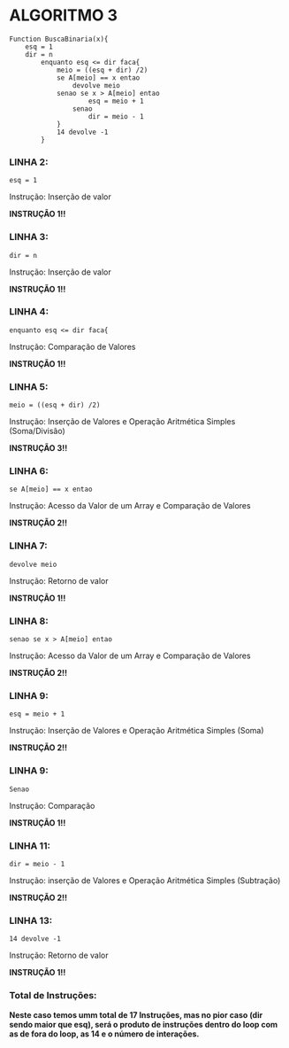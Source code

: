 # ALGORITMO 3

```http
Function BuscaBinaria(x){
    esq = 1 
    dir = n
        enquanto esq <= dir faca{
            meio = ((esq + dir) /2) 
            se A[meio] == x entao 
                devolve meio 
            senao se x > A[meio] entao 
                    esq = meio + 1 
                senao 
                    dir = meio - 1 
            }
            14 devolve -1
        }
```

### LINHA 2:
```http
esq = 1
```
Instrução: Inserção de valor

**INSTRUÇÃO 1!!**

### LINHA 3:
```http
dir = n
```
Instrução: Inserção de valor

**INSTRUÇÃO 1!!**

### LINHA 4:
```http
enquanto esq <= dir faca{
```
Instrução: Comparação de Valores

**INSTRUÇÃO 1!!**

### LINHA 5:
```http
meio = ((esq + dir) /2)
```
Instrução: Inserção de Valores e Operação Aritmética Simples (Soma/Divisão)

**INSTRUÇÃO 3!!**

### LINHA 6:
```http
se A[meio] == x entao
```
Instrução: Acesso da Valor de um Array e Comparação de Valores

**INSTRUÇÃO 2!!**

### LINHA 7:
```http
devolve meio
```
Instrução: Retorno de valor

**INSTRUÇÃO 1!!**

### LINHA 8:
```http
senao se x > A[meio] entao
```
Instrução: Acesso da Valor de um Array e Comparação de Valores

**INSTRUÇÃO 2!!**

### LINHA 9:
```http
esq = meio + 1
```
Instrução: Inserção de Valores e Operação Aritmética Simples (Soma)

**INSTRUÇÃO 2!!**

### LINHA 9:
```http
Senao
```
Instrução: Comparação

**INSTRUÇÃO 1!!**

### LINHA 11:
```http
dir = meio - 1
```
Instrução: inserção de Valores e Operação Aritmética Simples (Subtração)

**INSTRUÇÃO 2!!**

### LINHA 13:
```http
14 devolve -1
```
Instrução: Retorno de valor

**INSTRUÇÃO 1!!**

### Total de Instruções:

**Neste caso temos umm total de 17 Instruções, mas no pior caso (dir sendo maior que esq), será o produto de instruções dentro do loop com as de fora do loop, as 14 e o número de interações.**
